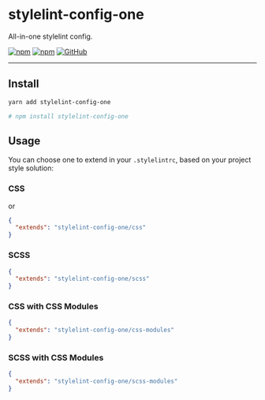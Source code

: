 # stylelint-config-one

All-in-one stylelint config.

[![npm](https://img.shields.io/npm/v/stylelint-config-one.svg?style=flat-square)](https://www.npmjs.com/package/stylelint-config-one)
[![npm](https://img.shields.io/npm/dt/stylelint-config-one?style=flat-square)](https://www.npmtrends.com/stylelint-config-one)
[![GitHub](https://img.shields.io/github/license/nanxiaobei/stylelint-config-one?style=flat-square)](https://github.com/nanxiaobei/stylelint-config-one/blob/master/LICENSE)

---

## Install

```bash
yarn add stylelint-config-one

# npm install stylelint-config-one
```

## Usage

You can choose one to extend in your `.stylelintrc`, based on your project style solution:

### CSS

or

```json
{
  "extends": "stylelint-config-one/css"
}
```

### SCSS

```json
{
  "extends": "stylelint-config-one/scss"
}
```

### CSS with CSS Modules

```json
{
  "extends": "stylelint-config-one/css-modules"
}
```

### SCSS with CSS Modules

```json
{
  "extends": "stylelint-config-one/scss-modules"
}
```

